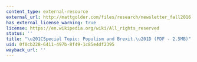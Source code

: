 ```yaml
---
content_type: external-resource
external_url: http://mattgolder.com/files/research/newsletter_fall2016.pdf
has_external_license_warning: true
license: https://en.wikipedia.org/wiki/All_rights_reserved
status: ''
title: "\u201CSpecial Topic: Populism and Brexit.\u201D (PDF - 2.5MB)"
uid: 0f0cb228-6411-497b-8f49-1c85e4df2395
wayback_url: ''
---
```

